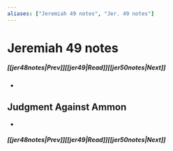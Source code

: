 ```yaml
---
aliases: ["Jeremiah 49 notes", "Jer. 49 notes"]
---
```

# Jeremiah 49 notes
##### <span class=arrow-left></span>[[jer48notes|Prev]]<span class=navigation-separator></span>[[jer49|Read]]<span class=navigation-separator></span>[[jer50notes|Next]]<span class=arrow-right></span>
- 
## Judgment Against Ammon
- 
##### <span class=arrow-left></span>[[jer48notes|Prev]]<span class=navigation-separator></span>[[jer49|Read]]<span class=navigation-separator></span>[[jer50notes|Next]]<span class=arrow-right></span>